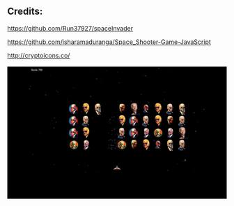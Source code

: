 Credits:
---
https://github.com/Run37927/spaceInvader

https://github.com/isharamaduranga/Space_Shooter-Game-JavaScript

http://cryptoicons.co/


<img src="img/screenshot.JPG" width="800">
